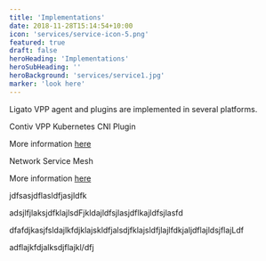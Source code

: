 ```yaml
---
title: 'Implementations'
date: 2018-11-28T15:14:54+10:00
icon: 'services/service-icon-5.png'
featured: true
draft: false
heroHeading: 'Implementations'
heroSubHeading: ''
heroBackground: 'services/service1.jpg'
marker: 'look here'
---
```


Ligato VPP agent and plugins are implemented in several platforms.
<!--more-->

Contiv VPP Kubernetes CNI Plugin

More information [here](https://contivpp.io/)

Network Service Mesh

More information [here](https://networkservicemesh.io/)

jdfsasjdflasldfjasjldfk


adsjlfjlaksjdfklajlsdFjkldajldfsjlasjdflkajldfsjlasfd

dfafdjkasjfsldajlkfdjklajskldfjalsdjfklajsldfjlajlfdkjaljdflajldsjflajLdf

adflajkfdjalksdjflajkl/dfj
